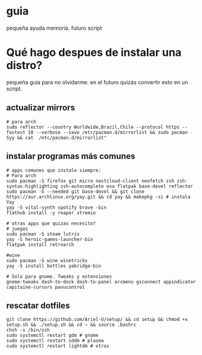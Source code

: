 # guia
pequeña ayuda memoria. futuro script

# Qué hago despues de instalar una distro?

pequeña guia para no olvidarme. en el futuro quizás convertir esto en un script.

## actualizar mirrors
```
# para arch
sudo reflector --country Worldwide,Brazil,Chile --protocol https --fastest 10 --verbose --save /etc/pacman.d/mirrorlist && sudo pacman -Syy && cat  /etc/pacman.d/mirrorlist"
```
## instalar programas más comunes
```
# apps comunes que instalo siempre:
# Para arch 
sudo pacman -S firefox git micro nextcloud-client neofetch zsh zsh-syntax-highlighting zsh-autocomplete exa flatpak base-devel reflector
sudo pacman -S --needed git base-devel && git clone https://aur.archlinux.org/yay.git && cd yay && makepkg -si # instala Yay
yay -S vital-synth spotify brave -bin
flathub install -y reaper stremio

# otras apps que quizas necesito?
# juegos
sudo pacman -S steam lutris 
yay -S heroic-games-launcher-bin  
flatpak install retroarch

#wine
sudo pacman -S wine winetricks
yay -S install bottles yabridge-bin

# Solo para gnome. Tweaks y extensiones
gnome-tweaks dash-to-dock dash-to-panel arcmenu gsconnect appindicator capitaine-cursors pavucontrol

```

## rescatar dotfiles
```
git clone https://github.com/Ariel-U/setup/ && cd setup && chmod +x setup.sh && ./setup.sh && cd ~ && source .bashrc
chsh -s /bin/zsh
sudo systemctl restart gdm # gnome
sudo systemctl restart sddm # plasma
sudo systemctl restart lightdm # otros
```
